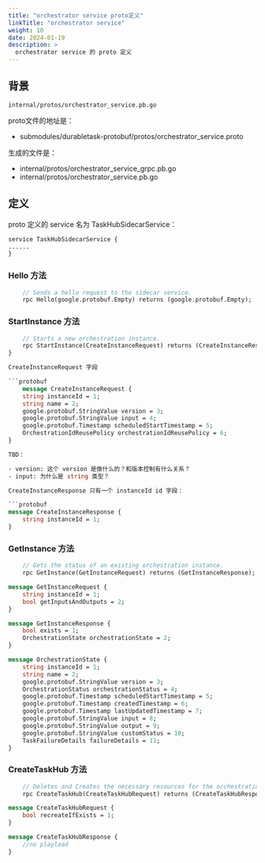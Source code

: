 ```yaml
---
title: "orchestrator service proto定义"
linkTitle: "orchestrator service"
weight: 10
date: 2024-01-19
description: >
  orchestrator service 的 proto 定义
---
```


## 背景

`internal/protos/orchestrator_service.pb.go`

proto文件的地址是：

- submodules/durabletask-protobuf/protos/orchestrator_service.proto

生成的文件是：

- internal/protos/orchestrator_service_grpc.pb.go
- internal/protos/orchestrator_service.pb.go

## 定义

proto 定义的 service 名为 TaskHubSidecarService：

```protobuf
service TaskHubSidecarService {
......
}
```

### Hello 方法

```protobuf
    // Sends a hello request to the sidecar service.
    rpc Hello(google.protobuf.Empty) returns (google.protobuf.Empty);
```

### StartInstance 方法

```protobuf
    // Starts a new orchestration instance.
    rpc StartInstance(CreateInstanceRequest) returns (CreateInstanceResponse);
}

CreateInstanceRequest 字段

```protobuf
    message CreateInstanceRequest {
    string instanceId = 1;
    string name = 2;
    google.protobuf.StringValue version = 3;
    google.protobuf.StringValue input = 4;
    google.protobuf.Timestamp scheduledStartTimestamp = 5;
    OrchestrationIdReusePolicy orchestrationIdReusePolicy = 6;
}

TBD：

- version: 这个 version 是做什么的？和版本控制有什么关系？
- input: 为什么是 string 类型？

CreateInstanceResponse 只有一个 instanceId id 字段：

```protobuf
message CreateInstanceResponse {
    string instanceId = 1;
}
```

### GetInstance 方法

```protobuf
    // Gets the status of an existing orchestration instance.
    rpc GetInstance(GetInstanceRequest) returns (GetInstanceResponse);
```

```protobuf
message GetInstanceRequest {
    string instanceId = 1;
    bool getInputsAndOutputs = 2;
}

message GetInstanceResponse {
    bool exists = 1;
    OrchestrationState orchestrationState = 2;
}

message OrchestrationState {
    string instanceId = 1;
    string name = 2;
    google.protobuf.StringValue version = 3;
    OrchestrationStatus orchestrationStatus = 4;
    google.protobuf.Timestamp scheduledStartTimestamp = 5;
    google.protobuf.Timestamp createdTimestamp = 6;
    google.protobuf.Timestamp lastUpdatedTimestamp = 7;
    google.protobuf.StringValue input = 8;
    google.protobuf.StringValue output = 9;
    google.protobuf.StringValue customStatus = 10;
    TaskFailureDetails failureDetails = 11;
}
```





### CreateTaskHub 方法

```protobuf
    // Deletes and Creates the necessary resources for the orchestration service and the instance store
    rpc CreateTaskHub(CreateTaskHubRequest) returns (CreateTaskHubResponse);
```

```protobuf
message CreateTaskHubRequest {
    bool recreateIfExists = 1;
}

message CreateTaskHubResponse {
    //no playload
}
```